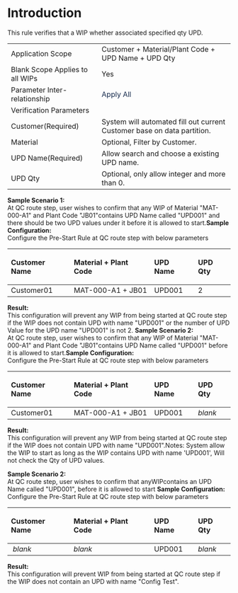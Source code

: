 # Introduction

This rule verifies that a WIP whether associated specified qty UPD.
<table class="confluenceTable"><colgroup><col /><col /></colgroup><tbody><tr><td class="highlight-grey confluenceTd" style="text-align: left;" data-highlight-colour="grey"><a rel="nofollow" style="text-decoration: none;" href="http://usplnd0wiki01:8090/display/PB/Pre-Start+Rules#Pre-StartRules-ApplicationScope">Application Scope</a></td><td style="text-align: left;" class="confluenceTd">Customer + Material/Plant Code + UPD Name + UPD Qty</td></tr><tr><td class="highlight-grey confluenceTd" style="text-align: left;" colspan="1" data-highlight-colour="grey"><a style="text-decoration: none;" href="http://usplnd0wiki01:8090/display/PB/Pre-Start+Rules#Pre-StartRules-BlankScope" rel="nofollow">Blank Scope Applies to all WIPs</a></td><td style="text-align: left;" colspan="1" class="confluenceTd">Yes</td></tr><tr><td class="highlight-grey confluenceTd" style="text-align: left;" data-highlight-colour="grey"><a href="http://usplnd0wiki01:8090/display/PB/Pre-Start+Rules#Pre-StartRules-ParamRel" style="text-decoration: none;" rel="nofollow">Parameter Inter-relationship</a></td><td style="text-align: left;" class="confluenceTd"><span style="color: rgb(23,43,77);">Apply All</span></td></tr><tr><td class="highlight-grey confluenceTd" style="text-align: left;" colspan="2" data-highlight-colour="grey">Verification Parameters</td></tr><tr><td style="text-align: left;" colspan="1" class="confluenceTd">Customer(Required)</td><td style="text-align: left;" colspan="1" class="confluenceTd">System will automated fill out current Customer base on data partition.</td></tr><tr><td style="text-align: left;" colspan="1" class="confluenceTd">Material</td><td style="text-align: left;" colspan="1" class="confluenceTd">Optional, Filter by Customer.</td></tr><tr><td colspan="1" class="confluenceTd">UPD Name(Required)</td><td colspan="1" class="confluenceTd">Allow search and choose a existing UPD name.</td></tr><tr><td colspan="1" class="confluenceTd">UPD Qty</td><td colspan="1" class="confluenceTd">Optional, only allow integer and more than 0.</td></tr></tbody></table>


**Sample Scenario 1:**  
At QC route step, user wishes to confirm that any WIP of Material "MAT-000-A1" and Plant Code "JB01"contains UPD Name called "UPD001" and there should be two UPD values under it before it is allowed to start.**Sample Configuration:**  
Configure the Pre-Start Rule at QC route step with below parameters<table class="confluenceTable"><colgroup><col /><col /><col /><col /></colgroup><thead><tr><th style="text-align: left;" class="confluenceTh"><p>Customer Name</p></th><th style="text-align: left;" class="confluenceTh"><p>Material + Plant Code</p></th><th style="text-align: left;" class="confluenceTh"><p>UPD Name</p></th><th style="text-align: left;" colspan="1" class="confluenceTh"><p>UPD Qty</p></th></tr></thead><tbody><tr><td style="text-align: left;" class="confluenceTd">Customer01</td><td style="text-align: left;" class="confluenceTd"><span>MAT-000-A1 + JB01</span></td><td style="text-align: left;" class="confluenceTd">UPD001</td><td style="text-align: left;" colspan="1" class="confluenceTd">2</td></tr></tbody></table>

**Result:**  
This configuration will prevent any WIP from being started at QC route step if the WIP does not contain UPD with name "UPD001" or the number of UPD Value for the UPD name "UPD001" is not 2.
**Sample Scenario 2:**  
At QC route step, user wishes to confirm that any WIP of Material "MAT-000-A1" and Plant Code "JB01"contains UPD Name called "UPD001" before it is allowed to start.**Sample Configuration:**  
Configure the Pre-Start Rule at QC route step with below parameters<table class="confluenceTable"><colgroup><col /><col /><col /><col /></colgroup><thead><tr><th style="text-align: left;" class="confluenceTh"><p>Customer Name</p></th><th style="text-align: left;" class="confluenceTh"><p>Material + Plant Code</p></th><th style="text-align: left;" class="confluenceTh"><p>UPD Name</p></th><th style="text-align: left;" colspan="1" class="confluenceTh"><p>UPD Qty</p></th></tr></thead><tbody><tr><td style="text-align: left;" class="confluenceTd">Customer01</td><td style="text-align: left;" class="confluenceTd"><span>MAT-000-A1 + JB01</span></td><td style="text-align: left;" class="confluenceTd">UPD001</td><td style="text-align: left;" colspan="1" class="confluenceTd"><em>blank</em></td></tr></tbody></table>

**Result:**  
This configuration will prevent any WIP from being started at QC route step if the WIP does not contain UPD with name "UPD001".Notes: System allow the WIP to start as long as the WIP contains UPD with name 'UPD001', Will not check the Qty of UPD values.

**Sample Scenario 2:**  
At QC route step, user wishes to confirm that anyWIPcontains an UPD Name called "UPD001", before it is allowed to start **Sample Configuration:**  
Configure the Pre-Start Rule at QC route step with below parameters<table class="confluenceTable"><colgroup><col /><col /><col /><col /></colgroup><thead><tr><th style="text-align: left;" class="confluenceTh"><p>Customer Name</p></th><th style="text-align: left;" class="confluenceTh"><p>Material + Plant Code</p></th><th style="text-align: left;" class="confluenceTh"><p>UPD Name</p></th><th style="text-align: left;" colspan="1" class="confluenceTh"><p>UPD Qty</p></th></tr></thead><tbody><tr><td style="text-align: left;" class="confluenceTd"> <em>blank</em></td><td style="text-align: left;" class="confluenceTd"><em>blank</em></td><td style="text-align: left;" class="confluenceTd">UPD001</td><td style="text-align: left;" colspan="1" class="confluenceTd"><em>blank</em></td></tr></tbody></table>

**Result:**  
This configuration will prevent WIP from being started at QC route step if the WIP does not contain an UPD with name "Config Test".